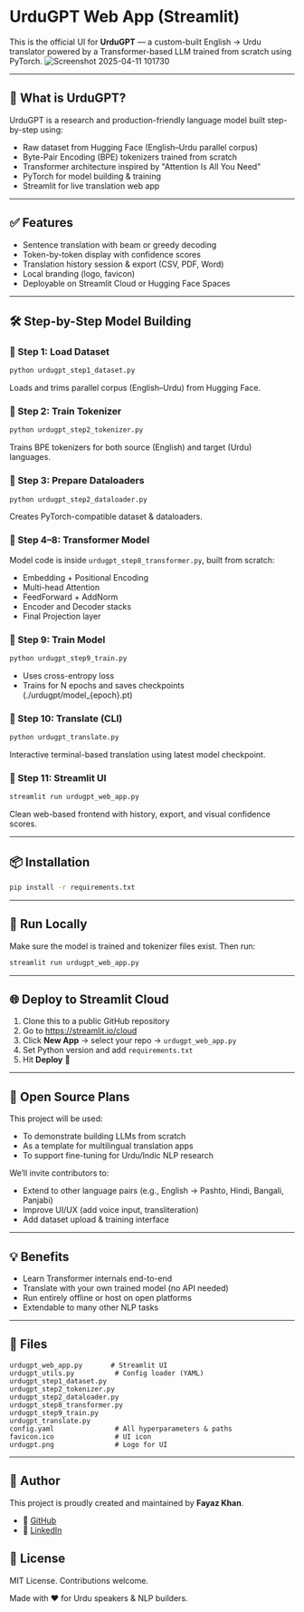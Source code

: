 # UrduGPT Web App (Streamlit)

This is the official UI for **UrduGPT** — a custom-built English → Urdu translator powered by a Transformer-based LLM trained from scratch using PyTorch.
![Screenshot 2025-04-11 101730](https://github.com/user-attachments/assets/79b236a2-d9c8-424c-84dc-98c800adda86)

---

## 🧠 What is UrduGPT?
UrduGPT is a research and production-friendly language model built step-by-step using:
- Raw dataset from Hugging Face (English–Urdu parallel corpus)
- Byte-Pair Encoding (BPE) tokenizers trained from scratch
- Transformer architecture inspired by "Attention Is All You Need"
- PyTorch for model building & training
- Streamlit for live translation web app

---

## ✅ Features
- Sentence translation with beam or greedy decoding
- Token-by-token display with confidence scores
- Translation history session & export (CSV, PDF, Word)
- Local branding (logo, favicon)
- Deployable on Streamlit Cloud or Hugging Face Spaces

---

## 🛠️ Step-by-Step Model Building

### 🔹 Step 1: Load Dataset
```bash
python urdugpt_step1_dataset.py
```
Loads and trims parallel corpus (English–Urdu) from Hugging Face.

### 🔹 Step 2: Train Tokenizer
```bash
python urdugpt_step2_tokenizer.py
```
Trains BPE tokenizers for both source (English) and target (Urdu) languages.

### 🔹 Step 3: Prepare Dataloaders
```bash
python urdugpt_step2_dataloader.py
```
Creates PyTorch-compatible dataset & dataloaders.

### 🔹 Step 4–8: Transformer Model
Model code is inside `urdugpt_step8_transformer.py`, built from scratch:
- Embedding + Positional Encoding
- Multi-head Attention
- FeedForward + AddNorm
- Encoder and Decoder stacks
- Final Projection layer

### 🔹 Step 9: Train Model
```bash
python urdugpt_step9_train.py
```
- Uses cross-entropy loss
- Trains for N epochs and saves checkpoints (./urdugpt/model_{epoch}.pt)

### 🔹 Step 10: Translate (CLI)
```bash
python urdugpt_translate.py
```
Interactive terminal-based translation using latest model checkpoint.

### 🔹 Step 11: Streamlit UI
```bash
streamlit run urdugpt_web_app.py
```
Clean web-based frontend with history, export, and visual confidence scores.

---

## 📦 Installation
```bash
pip install -r requirements.txt
```

---

## 🚀 Run Locally
Make sure the model is trained and tokenizer files exist.
Then run:
```bash
streamlit run urdugpt_web_app.py
```

---

## 🌐 Deploy to Streamlit Cloud
1. Clone this to a public GitHub repository
2. Go to https://streamlit.io/cloud
3. Click **New App** → select your repo → `urdugpt_web_app.py`
4. Set Python version and add `requirements.txt`
5. Hit **Deploy** 🎉

---

## 🤝 Open Source Plans
This project will be used:
- To demonstrate building LLMs from scratch
- As a template for multilingual translation apps
- To support fine-tuning for Urdu/Indic NLP research

We’ll invite contributors to:
- Extend to other language pairs (e.g., English → Pashto, Hindi, Bangali, Panjabi)
- Improve UI/UX (add voice input, transliteration)
- Add dataset upload & training interface

---

## 💡 Benefits
- Learn Transformer internals end-to-end
- Translate with your own trained model (no API needed)
- Run entirely offline or host on open platforms
- Extendable to many other NLP tasks

---

## 📁 Files
```
urdugpt_web_app.py       # Streamlit UI
urdugpt_utils.py          # Config loader (YAML)
urdugpt_step1_dataset.py
urdugpt_step2_tokenizer.py
urdugpt_step2_dataloader.py
urdugpt_step8_transformer.py
urdugpt_step9_train.py
urdugpt_translate.py
config.yaml               # All hyperparameters & paths
favicon.ico               # UI icon
urdugpt.png               # Logo for UI
```

---

## 🙌 Author

This project is proudly created and maintained by **Fayaz Khan**.

- 🔗 [GitHub](https://github.com/fayazkhan121)
- 💼 [LinkedIn](https://www.linkedin.com/in/contact-fayaz-khan/)

## 🧾 License
MIT License. Contributions welcome.

Made with ❤️ for Urdu speakers & NLP builders.
